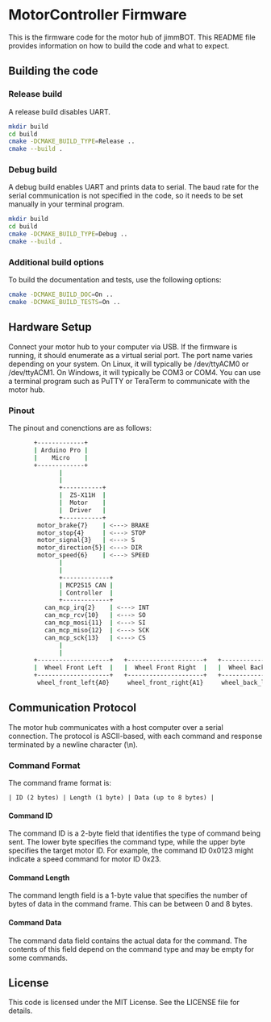 # MotorController Firmware
This is the firmware code for the motor hub of jimmBOT. This README file provides information on how to build the code 
and what to expect.
## Building the code

### Release build
A release build disables UART.
```bash
mkdir build
cd build
cmake -DCMAKE_BUILD_TYPE=Release ..
cmake --build .
```

### Debug build
A debug build enables UART and prints data to serial. The baud rate for the serial communication is not specified in the 
code, so it needs to be set manually in your terminal program.
```bash
mkdir build
cd build
cmake -DCMAKE_BUILD_TYPE=Debug ..
cmake --build .
```

### Additional build options
To build the documentation and tests, use the following options:
```bash
cmake -DCMAKE_BUILD_DOC=On ..
cmake -DCMAKE_BUILD_TESTS=On ..
```

## Hardware Setup
Connect your motor hub to your computer via USB. If the firmware is running, it should enumerate as a virtual serial 
port. The port name varies depending on your system. On Linux, it will typically be /dev/ttyACM0 or /dev/ttyACM1. On 
Windows, it will typically be COM3 or COM4. You can use a terminal program such as PuTTY or TeraTerm to communicate with 
the motor hub.

### Pinout
The pinout and conenctions are as follows:

```bash
       +-------------+
       | Arduino Pro |
       |    Micro    |
       +-------------+
              |
              |
              +-----------+
              |  ZS-X11H  |
              |  Motor    |
              |  Driver   |
              +-----------+
        motor_brake{7}    | <---> BRAKE
        motor_stop{4}     | <---> STOP
        motor_signal{3}   | <---> S
        motor_direction{5}| <---> DIR
        motor_speed{6}    | <---> SPEED
              |
              |
              +-------------+
              | MCP2515 CAN |
              | Controller  |
              +-------------+
          can_mcp_irq{2}    | <---> INT
          can_mcp_rcv{10}   | <---> SO
          can_mcp_mosi{11}  | <---> SI
          can_mcp_miso{12}  | <---> SCK
          can_mcp_sck{13}   | <---> CS
              |
              |
       +--------------------+   +---------------------+   +-------------------+  +--------------------+
       |  Wheel Front Left  |   |  Wheel Front Right  |   |  Wheel Back Left  |  |  Wheel Back Right  |
       +--------------------+   +---------------------+   +-------------------+  +--------------------+
        wheel_front_left{A0}     wheel_front_right{A1}     wheel_back_left{A2}    wheel_back_right{A3}
```

## Communication Protocol
The motor hub communicates with a host computer over a serial connection. The protocol is ASCII-based, with each command 
and response terminated by a newline character (\n).

### Command Format
The command frame format is:
```
| ID (2 bytes) | Length (1 byte) | Data (up to 8 bytes) |
```

#### Command ID
The command ID is a 2-byte field that identifies the type of command being sent. The lower byte specifies the command 
type, while the upper byte specifies the target motor ID. For example, the command ID 0x0123 might indicate a speed 
command for motor ID 0x23.

#### Command Length
The command length field is a 1-byte value that specifies the number of bytes of data in the command frame. This can be 
between 0 and 8 bytes.

#### Command Data
The command data field contains the actual data for the command. The contents of this field depend on the command type 
and may be empty for some commands.

## License
This code is licensed under the MIT License. See the LICENSE file for details.
